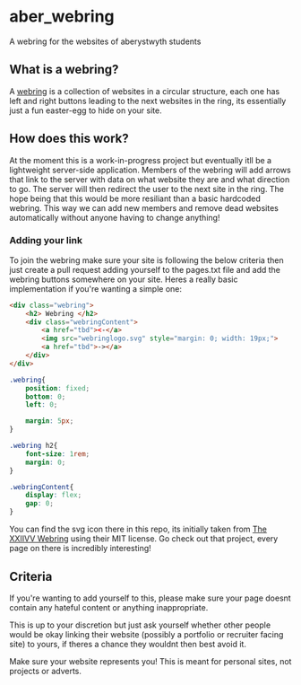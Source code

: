 # aber_webring
A webring for the websites of aberystwyth students

## What is a webring?
A [webring](https://en.wikipedia.org/wiki/Webring) is a collection of websites in a circular structure, each one has left and right buttons leading to the next websites in the ring, its essentially just a fun easter-egg to hide on your site.

## How does this work?
At the moment this is a work-in-progress project but eventually itll be a lightweight server-side application. Members of the webring will add arrows that link to the server with data on what website they are and what direction to go. The server will then redirect the user to the next site in the ring. The hope being that this would be more resiliant than a basic hardcoded webring. This way we can add new members and remove dead websites automatically without anyone having to change anything!

### Adding your link
To join the webring make sure your site is following the below criteria then just create a pull request adding yourself to the pages.txt file and add the webring buttons somewhere on your site. Heres a really basic implementation if you're wanting a simple one:
```html
<div class="webring">
    <h2> Webring </h2>
    <div class="webringContent">
        <a href="tbd"><-</a>
        <img src="webringlogo.svg" style="margin: 0; width: 19px;">
        <a href="tbd">-></a>
    </div>
</div>

```
```css
.webring{
    position: fixed;
    bottom: 0;
    left: 0;

    margin: 5px;
}

.webring h2{
    font-size: 1rem;
    margin: 0;
}

.webringContent{
    display: flex;
    gap: 0;
}
```

You can find the svg icon there in this repo, its initially taken from [The XXIIVV Webring](https://github.com/XXIIVV/webring) using their MIT license. Go check out that project, every page on there is incredibly interesting!

## Criteria
If you're wanting to add yourself to this, please make sure your page doesnt contain any hateful content or anything inappropriate. 

This is up to your discretion but just ask yourself whether other people would be okay linking their website (possibly a portfolio or recruiter facing site) to yours, if theres a chance they wouldnt then best avoid it.

Make sure your website represents you! This is meant for personal sites, not projects or adverts.

